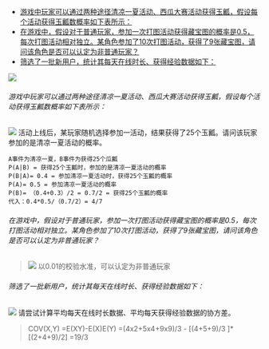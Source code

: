 - [ 游戏中玩家可以通过两种途径清凉一夏活动、西瓜大赛活动获得玉瓤，假设每个活动获得玉瓤数概率如下表所示：](#head1)
- [ 在游戏中，假设对于普通玩家，参加一次打图活动获得藏宝图的概率是0.5，每次打图活动相对独立。某角色参加了10次打图活动，获得了9张藏宝图，请问该角色是否可以认定为非普通玩家？](#head2)
- [ 筛选了一批新用户，统计其每天在线时长、获得经验数据如下：](#head3)

![](https://upload-images.jianshu.io/upload_images/18339009-1e368cec3241b884.png?imageMogr2/auto-orient/strip%7CimageView2/2/w/1240)


###### <span id="head1"> 游戏中玩家可以通过两种途径清凉一夏活动、西瓜大赛活动获得玉瓤，假设每个活动获得玉瓤数概率如下表所示：</span>
![](https://upload-images.jianshu.io/upload_images/18339009-fc7799879d012d81.png?imageMogr2/auto-orient/strip%7CimageView2/2/w/1240)
活动上线后，某玩家随机选择参加一活动，结果获得了25个玉瓤。请问该玩家参加的是清凉一夏活动的概率。

```贝叶斯概率：P(A|B)= P(B|A)*P(A)/P(B)
A事件为清凉一夏，B事件为获得25个瓜瓤
P(A|B) = 获得25个玉瓤时，参加的是清凉一夏活动的概率
P(B|A)= 0.4 = 参加清凉一夏活动时，获得25个玉瓤的概率
P(A)= 0.5 = 参加清凉一夏活动的概率
P(B)= （0.4+0.3）/2 = 0.7/2 = 获得25个玉瓤的概率
代入：0.4*0.5/（0.7/2）= 4/7
```
###### <span id="head2"> 在游戏中，假设对于普通玩家，参加一次打图活动获得藏宝图的概率是0.5，每次打图活动相对独立。某角色参加了10次打图活动，获得了9张藏宝图，请问该角色是否可以认定为非普通玩家？</span>

>![](https://upload-images.jianshu.io/upload_images/18339009-15b805a2ee56ba18.png?imageMogr2/auto-orient/strip%7CimageView2/2/w/1240)
以0.01的校验水准，可以认定为非普通玩家


###### <span id="head3"> 筛选了一批新用户，统计其每天在线时长、获得经验数据如下：</span>
![](https://upload-images.jianshu.io/upload_images/18339009-0637ba839da9301b?imageMogr2/auto-orient/strip%7CimageView2/2/w/1240)
请尝试计算平均每天在线时长数据、平均每天获得经验数据的协方差。
>COV(X,Y)
=E(XY)-E(X)E(Y)
=(4x2+5x4+9x9)/3 - [(4+5+9)/3 ]*[(2+4+9)/2]
=19/3













